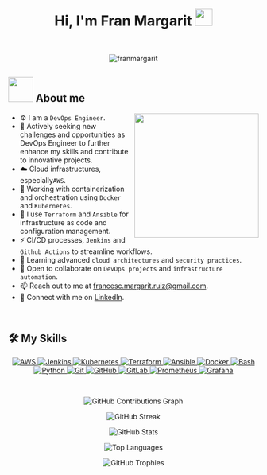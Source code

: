 <h1 align="center">Hi, I'm Fran Margarit <img src="https://media.giphy.com/media/hvRJCLFzcasrR4ia7z/giphy.gif" width="35"></h1>
<p align="center">
  <a href="https://github.com/franmargarit">
	  
  </a>
</p>

<br>

<p align="center"> 
  <img src="https://komarev.com/ghpvc/?username=franmargarit&label=Profile%20views&color=0047AB&style=plastic" alt="franmargarit" /> 
</p>

## <picture><img src = "https://github.com/7oSkaaa/7oSkaaa/blob/main/Images/about_me.gif?raw=true" width = 50px></picture> About me

<picture> <img align="right" src="https://github.com/7oSkaaa/7oSkaaa/blob/main/Images/Right_Side.gif?raw=true" width = 250px></picture>

- :gear: I am a `DevOps Engineer`.
- :rocket: Actively seeking new challenges and opportunities as DevOps Engineer to further enhance my skills and contribute to innovative projects.
- :cloud: Cloud infrastructures, especially`AWS`.
- :whale: Working with containerization and orchestration using `Docker` and `Kubernetes`.
- :wrench: I use `Terraform` and `Ansible` for infrastructure as code and configuration management.
- :zap: CI/CD processes, `Jenkins` and `Github Actions` to streamline workflows.
- :book: Learning advanced `cloud architectures` and `security practices`.
- :handshake: Open to collaborate on `DevOps projects` and `infrastructure automation`.
- :mailbox: Reach out to me at [francesc.margarit.ruiz@gmail.com](mailto:francesc.margarit.ruiz@gmail.com).
- :link: Connect with me on [LinkedIn](https://www.linkedin.com/in/fran-margarit-3732b118a/).
<br>

## 🛠️ My Skills

<p align="center"> 
  <!-- AWS -->
  <a href="https://aws.amazon.com" target="_blank"> 
    <img alt="AWS" src="https://img.shields.io/badge/AWS-232F3E?style=for-the-badge&logo=amazon-aws&logoColor=white">
  </a>
  <!-- Jenkins -->
  <a href="https://www.jenkins.io" target="_blank"> 
    <img alt="Jenkins" src="https://img.shields.io/badge/Jenkins-D24939?style=for-the-badge&logo=jenkins&logoColor=white">
  </a>
  <!-- Kubernetes -->
  <a href="https://kubernetes.io" target="_blank"> 
    <img alt="Kubernetes" src="https://img.shields.io/badge/Kubernetes-326CE5?style=for-the-badge&logo=kubernetes&logoColor=white">
  </a>
  <!-- Terraform -->
  <a href="https://www.terraform.io" target="_blank"> 
    <img alt="Terraform" src="https://img.shields.io/badge/Terraform-7B42BC?style=for-the-badge&logo=terraform&logoColor=white">
  </a>
  <!-- Ansible -->
  <a href="https://www.ansible.com" target="_blank"> 
    <img alt="Ansible" src="https://img.shields.io/badge/Ansible-EE0000?style=for-the-badge&logo=ansible&logoColor=white">
  </a>
  <!-- Docker -->
  <a href="https://www.docker.com" target="_blank"> 
    <img alt="Docker" src="https://img.shields.io/badge/Docker-2496ED?style=for-the-badge&logo=docker&logoColor=white">
  </a>
  <!-- Bash -->
  <a href="https://www.gnu.org/software/bash/" target="_blank"> 
    <img alt="Bash" src="https://img.shields.io/badge/Bash-4EAA25?style=for-the-badge&logo=gnu-bash&logoColor=white">
  </a>
  <!-- Python -->
  <a href="https://www.python.org" target="_blank"> 
    <img alt="Python" src="https://img.shields.io/badge/Python-3776AB?style=for-the-badge&logo=python&logoColor=white">
  </a>
  <!-- Git -->
  <a href="https://git-scm.com/" target="_blank"> 
    <img alt="Git" src="https://img.shields.io/badge/Git-F05032?style=for-the-badge&logo=git&logoColor=white">
  </a>
  <!-- GitHub -->
  <a href="https://github.com" target="_blank"> 
    <img alt="GitHub" src="https://img.shields.io/badge/GitHub-181717?style=for-the-badge&logo=github&logoColor=white">
  </a>
  <!-- GitLab -->
  <a href="https://gitlab.com" target="_blank"> 
    <img alt="GitLab" src="https://img.shields.io/badge/GitLab-FCA121?style=for-the-badge&logo=gitlab&logoColor=white">
  </a>
  <!-- Prometheus -->
  <a href="https://prometheus.io/" target="_blank"> 
    <img alt="Prometheus" src="https://img.shields.io/badge/Prometheus-E6522C?style=for-the-badge&logo=prometheus&logoColor=white">
  </a>
  <!-- Grafana -->
  <a href="https://grafana.com/" target="_blank"> 
    <img alt="Grafana" src="https://img.shields.io/badge/Grafana-F46800?style=for-the-badge&logo=grafana&logoColor=white">
  </a>
</p>


<br>

<p align="center">
  <img src="https://activity-graph.herokuapp.com/graph?username=franmargarit&theme=tokyonight" alt="GitHub Contributions Graph" />
</p>

<p align = "center">
  <!-- GitHub Streak -->
  <img src="https://github-readme-streak-stats.herokuapp.com/?user=franmargarit&theme=tokyonight_duo" alt="GitHub Streak" />
</p>

<p align="center">
  <img src="https://github-readme-stats.vercel.app/api?username=franmargarit&show_icons=true&theme=tokyonight" alt="GitHub Stats" />
</p>

<p align="center">
  <img src="https://github-readme-stats.vercel.app/api/top-langs/?username=franmargarit&layout=compact&theme=tokyonight" alt="Top Languages" />
</p>

<p align="center">
  <!-- GitHub Trophies -->
  <img src="https://github-profile-trophy.vercel.app/?username=franmargarit&theme=nord&column=7" alt="GitHub Trophies" />
</p>



